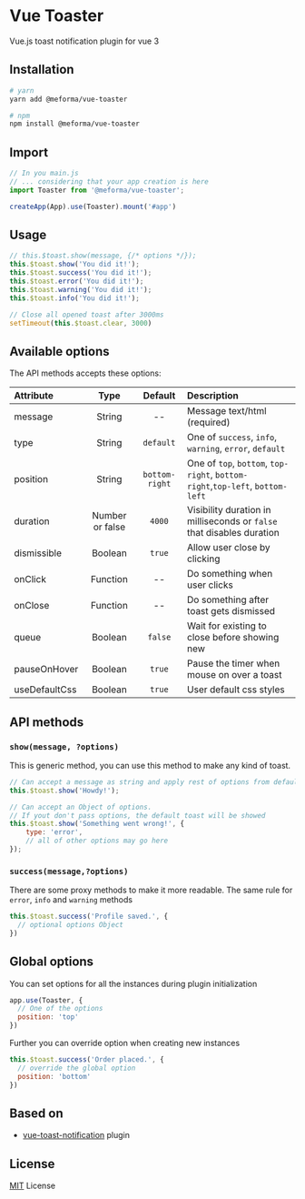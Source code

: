 # Vue Toaster

Vue.js toast notification plugin for vue 3

## Installation
```bash
# yarn
yarn add @meforma/vue-toaster

# npm
npm install @meforma/vue-toaster
```

## Import
```js
// In you main.js
// ... considering that your app creation is here
import Toaster from '@meforma/vue-toaster';

createApp(App).use(Toaster).mount('#app')
```

## Usage
```js
// this.$toast.show(message, {/* options */});
this.$toast.show('You did it!');
this.$toast.success('You did it!');
this.$toast.error('You did it!');
this.$toast.warning('You did it!');
this.$toast.info('You did it!');

// Close all opened toast after 3000ms
setTimeout(this.$toast.clear, 3000)

```

## Available options
The API methods accepts these options:

| Attribute     | Type     | Default        | Description      |
| :---          | :---:    | :---:          | :---             |
|  message      | String   | --             |  Message text/html (required)   |
|  type         | String   | `default`      |  One of `success`, `info`, `warning`, `error`, `default`  |
|  position     | String   | `bottom-right` |  One of `top`, `bottom`, `top-right`, `bottom-right`,`top-left`, `bottom-left`  |
| duration      | Number or false   | `4000`         |  Visibility duration in milliseconds or `false` that disables duration    |
| dismissible   | Boolean  | `true`         |  Allow user close by clicking    |
| onClick       | Function | --             |  Do something when user clicks    |
| onClose       | Function | --             |  Do something after toast gets dismissed    |
| queue         | Boolean | `false`         |  Wait for existing to close before showing new     |
| pauseOnHover  | Boolean | `true`          |  Pause the timer when mouse on over a toast    |
| useDefaultCss | Boolean | `true`          |  User default css styles   |

## API methods
### `show(message, ?options)`
This is generic method, you can use this method to make any kind of toast.
```js
// Can accept a message as string and apply rest of options from defaults
this.$toast.show('Howdy!');

// Can accept an Object of options.
// If yout don't pass options, the default toast will be showed
this.$toast.show('Something went wrong!', {
    type: 'error',
    // all of other options may go here
});
```

### `success(message,?options)`
There are some proxy methods to make it more readable. The same rule for `error`, `info` and `warning` methods
```js
this.$toast.success('Profile saved.', {
  // optional options Object
})
```

## Global options
You can set options for all the instances during plugin initialization
```js
app.use(Toaster, {
  // One of the options
  position: 'top'
})
```

Further you can override option when creating new instances
```js
this.$toast.success('Order placed.', {
  // override the global option
  position: 'bottom'
})
```

## Based on
* [vue-toast-notification](https://github.com/ankurk91/vue-toast-notification) plugin

## License
[MIT](LICENSE.txt) License
